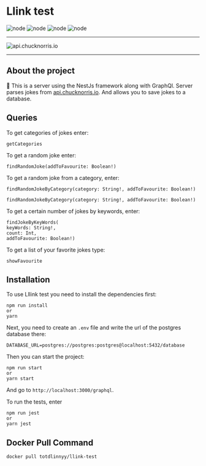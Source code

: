 # Llink test
![node](https://img.shields.io/badge/Node.js-43853D?style=for-the-badge&logo=node.js&logoColor=white)
![node](https://img.shields.io/badge/TypeScript-007ACC?style=for-the-badge&logo=typescript&logoColor=white)
![node](https://img.shields.io/badge/PostgreSQL-316192?style=for-the-badge&logo=postgresql&logoColor=white)
![node](http://ForTheBadge.com/images/badges/built-with-swag.svg)
____
![api.chucknorris.io](https://api.chucknorris.io/img/chucknorris_logo_coloured_small@2x.png)
____
About the project
-----------
:rocket: This is a server using the NestJs framework along with GraphQl. Server parses jokes from [api.chucknorris.io](https://api.chucknorris.io).
And allows you to save jokes to a database.

Queries
-----------
To get categories of jokes enter:
```
getCategories
```
To get a random joke enter:
```
findRandomJoke(addToFavourite: Boolean!)
```
To get a random joke from a category, enter:
```
findRandomJokeByCategory(category: String!, addToFavourite: Boolean!)
```
```
findRandomJokeByCategory(category: String!, addToFavourite: Boolean!)
```
To get a certain number of jokes by keywords, enter:
```
findJokeByKeyWords(
keyWords: String!,
count: Int,
addToFavourite: Boolean!)
```
To get a list of your favorite jokes type:
```
showFavourite
```

Installation
-----------
To use Lllink test you need to install the dependencies first:  
```
npm run install
or
yarn
```
Next, you need to create an `.env` file and write the url of the postgres database there:
```
DATABASE_URL=postgres://postgres:postgres@localhost:5432/database
```
Then you can start the project:
```
npm run start
or
yarn start
```
And go to `http://localhost:3000/graphql`.  

To run the tests, enter
```
npm run jest
or
yarn jest
```

Docker Pull Command
-----------
```
docker pull totdlinnyy/llink-test
```

